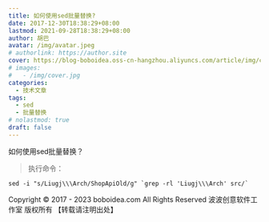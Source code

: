 ```yaml
---
title: 如何使用sed批量替换?
date: 2017-12-30T18:38:29+08:00
lastmod: 2021-09-28T18:38:29+08:00
author: 胡巴
avatar: /img/avatar.jpeg
# authorlink: https://author.site
cover: https://blog-boboidea.oss-cn-hangzhou.aliyuncs.com/article/img/cover.jpg
# images:
#   - /img/cover.jpg
categories:
  - 技术文章
tags:
  - sed
  - 批量替换
# nolastmod: true
draft: false
---
```


如何使用sed批量替换？

<!--more-->

> 执行命令：

```
sed -i "s/Liugj\\\Arch/ShopApiOld/g" `grep -rl 'Liugj\\\Arch' src/`
```

<!--declare-declare-->

Copyright &copy; 2017 - 2023 boboidea.com All Rights Reserved 波波创意软件工作室 版权所有 【转载请注明出处】
